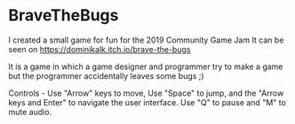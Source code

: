# BraveTheBugs
I created a small game for fun for the 2019 Community Game Jam
It can be seen on https://dominikalk.itch.io/brave-the-bugs

It is a game in which a game designer and programmer try to make a game but the programmer accidentally leaves some bugs ;)

Controls - Use "Arrow" keys to move, Use "Space" to jump, and the "Arrow keys and Enter" to navigate the user interface. Use "Q" to pause and "M" to mute audio.
